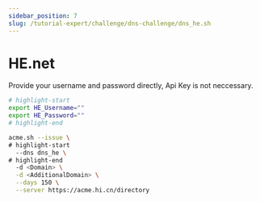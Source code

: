 ```yaml
---
sidebar_position: 7
slug: /tutorial-expert/challenge/dns-challenge/dns_he.sh
---
```


# HE.net

Provide your username and password directly, Api Key is not neccessary.

```bash
# highlight-start
export HE_Username=""
export HE_Password=""
# highlight-end

acme.sh --issue \
# highlight-start
  --dns dns_he \
# highlight-end
  -d <Domain> \
  -d <AdditionalDomain> \
  --days 150 \
  --server https://acme.hi.cn/directory
```